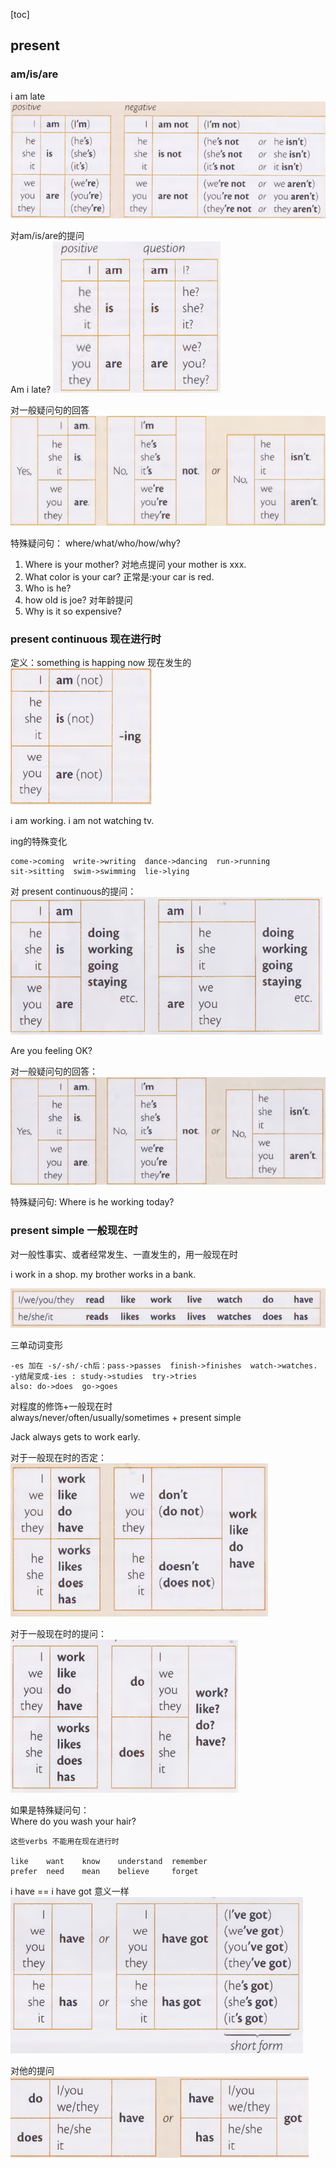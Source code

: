 [toc]
## present
### am/is/are
i am late
![](./images/3.png) 

对am/is/are的提问  
Am i late?
![](./images/4.png) 

对一般疑问句的回答
![](./images/5.png) 


特殊疑问句：
where/what/who/how/why?  
1. Where is your mother? 对地点提问 your mother is xxx.
2. What color is your car? 正常是:your car is red.
3. Who is he?
4. how old is joe? 对年龄提问
5. Why is it so expensive?  

### present continuous 现在进行时
定义：something is happing now  现在发生的
![](./images/6.png) 

i am working. i am not watching tv.

ing的特殊变化
```
come->coming  write->writing  dance->dancing  run->running 
sit->sitting  swim->swimming  lie->lying
```

对 present continuous的提问：
![](./images/7.png) 

Are you feeling OK?  

对一般疑问句的回答：
![](./images/8.png) 

特殊疑问句:
Where is he working today?

### present simple 一般现在时  
对一般性事实、或者经常发生、一直发生的，用一般现在时

i work in a shop. my brother works in a bank.  

![](./images/9.png) 

三单动词变形
```
-es 加在 -s/-sh/-ch后：pass->passes  finish->finishes  watch->watches.  
-y结尾变成-ies : study->studies  try->tries  
also: do->does  go->goes
```  

对程度的修饰+一般现在时  
always/never/often/usually/sometimes + present simple  

Jack always gets to work early.  

对于一般现在时的否定：  
![](./images/10.png) 

对于一般现在时的提问：  
![](./images/11.png) 

如果是特殊疑问句：  
Where do you wash your hair?  

```
这些verbs 不能用在现在进行时  

like    want    know    understand  remember
prefer  need    mean    believe     forget
```  

i have == i have got 意义一样  
![](./images/12.png) 

对他的提问  
![](./images/13.png) 